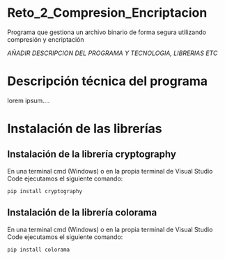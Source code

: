 # Reto_2_Compresion_Encriptacion
Programa que gestiona un archivo binario de forma segura utilizando compresión y encriptación


*AÑADIR DESCRIPCION DEL PROGRAMA Y TECNOLOGIA, LIBRERIAS ETC*

# Descripción técnica del programa

lorem ipsum....

# Instalación de las librerías

## Instalación de la librería cryptography

En una terminal cmd (Windows) o en la propia terminal de Visual Studio Code ejecutamos el siguiente comando:

```
pip install cryptography
```
## Instalación de la librería colorama

En una terminal cmd (Windows) o en la propia terminal de Visual Studio Code ejecutamos el siguiente comando:

```
pip install colorama
```
